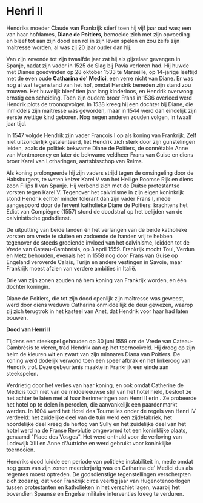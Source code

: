 # Henri II

Hendriks moeder Claude van Frankrijk stierf toen hij vijf jaar oud was; een van haar hofdames, **Diane de Poitiers**, bemoeide zich met zijn opvoeding en bleef tot aan zijn dood een rol in zijn leven spelen en zou zelfs zijn maîtresse worden, al was zij 20 jaar ouder dan hij.

Van zijn zevende tot zijn twaalfde jaar zat hij als gijzelaar gevangen in Spanje, nadat zijn vader in 1525 de Slag bij Pavia verloren had. Hij huwde met Dianes goedvinden op 28 oktober 1533 te Marseille, op 14-jarige leeftijd met de even oude **Catharina de' Medici**, een verre nicht van Diane. Er was nog al wat tegenstand van het hof, omdat Hendrik beneden zijn stand zou trouwen. Het huwelijk bleef tien jaar lang kinderloos, en Hendrik overwoog ernstig een scheiding. Toen zijn oudere broer Frans in 1536 overleed werd Hendrik plots de troonopvolger. In 1538 kreeg hij een dochter bij Diane, die inmiddels zijn maîtresse was geworden, maar in 1544 werd dan eindelijk zijn eerste wettige kind geboren. Nog negen anderen zouden volgen, in twaalf jaar tijd.

In 1547 volgde Hendrik zijn vader François I op als koning van Frankrijk. Zelf niet uitzonderlijk getalenteerd, liet Hendrik zich sterk door zijn gunstelingen leiden, zoals de politiek bekwame Diane de Poitiers, de connétable Anne van Montmorency en later de bekwame veldheer Frans van Guise en diens broer Karel van Lotharingen, aartsbisschop van Reims.

Als koning prolongeerde hij zijn vaders strijd tegen de omsingeling door de Habsburgers, te weten keizer Karel V van het Heilige Roomse Rijk en diens zoon Filips II van Spanje. Hij verbond zich met de Duitse protestantse vorsten tegen Karel V. Tegenover het calvinisme in zijn eigen koninkrijk stond Hendrik echter minder tolerant dan zijn vader Frans I, mede aangespoord door de fervent katholieke Diane de Poitiers: krachtens het Edict van Compiègne (1557) stond de doodstraf op het belijden van de calvinistische godsdienst.

De uitputting van beide landen én het verlangen van de beide katholieke vorsten om vrede te sluiten en zodoende de handen vrij te hebben tegenover de steeds groeiende invloed van het calvinisme, leidden tot de Vrede van Cateau-Cambrésis, op 3 april 1559. Frankrijk mocht Toul, Verdun en Metz behouden, evenals het in 1558 nog door Frans van Guise op Engeland veroverde Calais, Turijn en andere vestingen in Savoie, maar Frankrijk moest afzien van verdere ambities in Italië.

Drie van zijn zonen zouden ná hem koning van Frankrijk worden, en één dochter koningin.

Diane de Poitiers, die tot zijn dood openlijk zijn maîtresse was geweest, werd door diens weduwe Catharina onmiddellijk de deur gewezen, waarop zij zich terugtrok in het kasteel van Anet, dat Hendrik voor haar had laten bouwen.

**Dood van Henri II**

Tijdens een steekspel gehouden op 30 juni 1559 om de Vrede van Cateau-Cambrésis te vieren, trad Hendrik aan op het toernooiveld. Hij droeg op zijn helm de kleuren wit en zwart van zijn minnares Diana van Poitiers. De koning werd dodelijk verwond toen een speer afbrak en het linkeroog van Hendrik trof. Deze gebeurtenis maakte in Frankrijk een einde aan steekspelen.

Verdrietig door het verlies van haar koning, en ook omdat Catherine de Medicis toch niet van de middeleeuwse stijl van het hotel hield, besloot ze het achter te laten met al haar herinneringen aan Henri II erin . Ze probeerde het hotel op te delen in percelen, die aanvankelijk een paardenmarkt werden. In 1604 werd het Hotel des Tournelles onder de regels van Henri IV verdeeld: het zuidelijke deel van de tuin werd een zijdefabriek, het noordelijke deel kreeg de hertog van Sully en het zuidelijke deel van het hotel werd na de Franse Revolutie omgevormd tot een koninklijke plaats, genaamd "Place des Vosges". Het werd onthuld voor de verloving van Lodewijk XIII en Anne d'Autriche en werd gebruikt voor koninklijke toernooien. 

Hendriks dood luidde een periode van politieke instabiliteit in, mede omdat nog geen van zijn zonen meerderjarig was en Catharina de' Medici dus als regentes moest optreden. De godsdienstige tegenstellingen verscherpten zich zodanig, dat voor Frankrijk circa veertig jaar van Hugenotenoorlogen tussen protestanten en katholieken in het verschiet lagen, waarbij het bovendien Spaanse en Engelse militaire interventies kreeg te verduren.